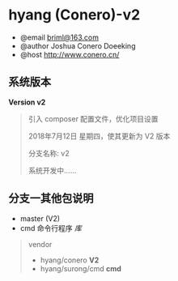 # hyang (Conero)-v2
>
-  @email briml@163.com
-  @author Joshua Conero Doeeking
-  @host http://www.conero.cn/





## 系统版本

**Version v2**

> 引入 composer 配置文件，优化项目设置
>
> 2018年7月12日 星期四，使其更新为 V2 版本
>
> 分支名称:  v2
>
> 系统开发中……



## 分支一其他包说明

- master (V2)
- cmd 命令行程序   *库*

> vendor
>
> - hyang/conero	**V2**
> - hyang/surong/cmd    **cmd**